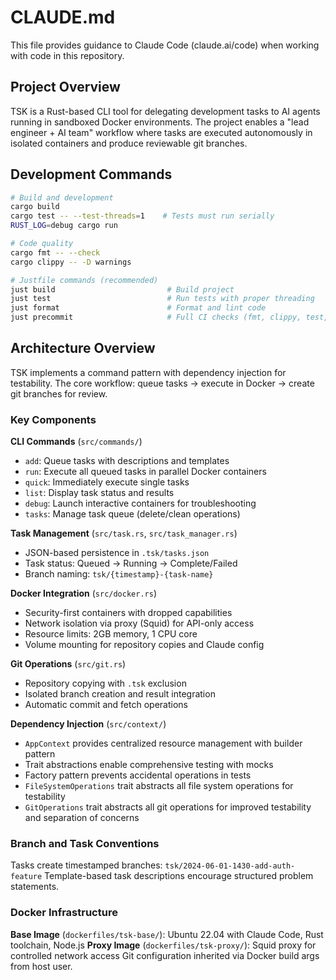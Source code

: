 # CLAUDE.md

This file provides guidance to Claude Code (claude.ai/code) when working with code in this repository.

## Project Overview

TSK is a Rust-based CLI tool for delegating development tasks to AI agents running in sandboxed Docker environments. The project enables a "lead engineer + AI team" workflow where tasks are executed autonomously in isolated containers and produce reviewable git branches.

## Development Commands

```bash
# Build and development
cargo build
cargo test -- --test-threads=1    # Tests must run serially
RUST_LOG=debug cargo run

# Code quality
cargo fmt -- --check
cargo clippy -- -D warnings

# Justfile commands (recommended)
just build                         # Build project
just test                          # Run tests with proper threading
just format                        # Format and lint code
just precommit                     # Full CI checks (fmt, clippy, test, help)
```

## Architecture Overview

TSK implements a command pattern with dependency injection for testability. The core workflow: queue tasks → execute in Docker → create git branches for review.

### Key Components

**CLI Commands** (`src/commands/`)
- `add`: Queue tasks with descriptions and templates
- `run`: Execute all queued tasks in parallel Docker containers
- `quick`: Immediately execute single tasks
- `list`: Display task status and results
- `debug`: Launch interactive containers for troubleshooting
- `tasks`: Manage task queue (delete/clean operations)

**Task Management** (`src/task.rs`, `src/task_manager.rs`)
- JSON-based persistence in `.tsk/tasks.json`
- Task status: Queued → Running → Complete/Failed
- Branch naming: `tsk/{timestamp}-{task-name}`

**Docker Integration** (`src/docker.rs`)
- Security-first containers with dropped capabilities
- Network isolation via proxy (Squid) for API-only access
- Resource limits: 2GB memory, 1 CPU core
- Volume mounting for repository copies and Claude config

**Git Operations** (`src/git.rs`)
- Repository copying with `.tsk` exclusion
- Isolated branch creation and result integration
- Automatic commit and fetch operations

**Dependency Injection** (`src/context/`)
- `AppContext` provides centralized resource management with builder pattern
- Trait abstractions enable comprehensive testing with mocks
- Factory pattern prevents accidental operations in tests
- `FileSystemOperations` trait abstracts all file system operations for testability
- `GitOperations` trait abstracts all git operations for improved testability and separation of concerns

### Branch and Task Conventions

Tasks create timestamped branches: `tsk/2024-06-01-1430-add-auth-feature`
Template-based task descriptions encourage structured problem statements.

### Docker Infrastructure

**Base Image** (`dockerfiles/tsk-base/`): Ubuntu 22.04 with Claude Code, Rust toolchain, Node.js
**Proxy Image** (`dockerfiles/tsk-proxy/`): Squid proxy for controlled network access
Git configuration inherited via Docker build args from host user.

